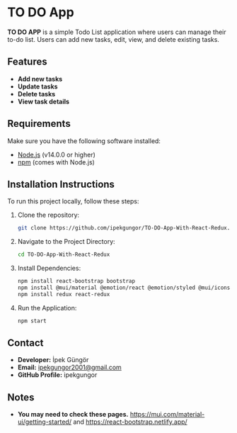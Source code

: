 # TO DO App

**TO DO APP** is a simple Todo List application where users can manage their to-do list. Users can add new tasks, edit, view, and delete existing tasks.

## Features

- **Add new tasks**
- **Update tasks**
- **Delete tasks**
- **View task details**

## Requirements

Make sure you have the following software installed:

- [Node.js](https://nodejs.org/) (v14.0.0 or higher)
- [npm](https://www.npmjs.com/) (comes with Node.js)

## Installation Instructions

To run this project locally, follow these steps:

1. Clone the repository:
   ```bash
   git clone https://github.com/ipekgungor/TO-DO-App-With-React-Redux.git
2. Navigate to the Project Directory:
   ```bash
   cd TO-DO-App-With-React-Redux
3. Install Dependencies:
   ```bash
   npm install react-bootstrap bootstrap
   npm install @mui/material @emotion/react @emotion/styled @mui/icons-material
   npm install redux react-redux
4. Run the Application:
   ```bash
   npm start

## Contact
- **Developer:** İpek Güngör
- **Email:** ipekgungor2001@gmail.com
- **GitHub Profile:** ipekgungor

## Notes
- **You may need to check these pages.** https://mui.com/material-ui/getting-started/ and https://react-bootstrap.netlify.app/
